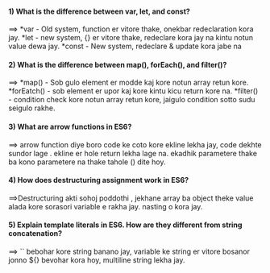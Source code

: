 
#### 1) What is the difference between var, let, and const?

==> *var - Old system, function er vitore thake, onekbar redeclaration kora  jay.
    *let - new system, {} er vitore thake, redeclare kora jay na kintu notun value dewa jay.
    *const - New system, redeclare & update kora jabe na

#### 2) What is the difference between map(), forEach(), and filter()? 

==> *map() - Sob gulo element er modde kaj kore notun array retun kore.
    *forEatch() - sob element er upor kaj kore kintu kicu return kore na.
    *filter() - condition check kore notun array retun kore, jaigulo condition sotto sudu seigulo rakhe.

#### 3) What are arrow functions in ES6?

==> arrow function diye boro code ke coto kore ekline lekha jay, code dekhte sundor lage . ekline er hole return lekha lage na. ekadhik parametere thake ba kono parametere na thake tahole () dite hoy.

#### 4) How does destructuring assignment work in ES6?

==>Destructuring akti sohoj poddothi , jekhane array ba object theke value alada kore sorasori variable e rakha jay. nasting o kora jay.

#### 5) Explain template literals in ES6. How are they different from string concatenation?

==> `` bebohar kore string banano jay, variable ke string er vitore bosanor jonno ${} bevohar kora hoy, multiline string lekha jay.
